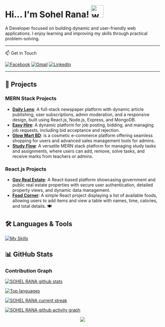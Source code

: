 # Hi... I'm Sohel Rana! <img src="https://user-images.githubusercontent.com/72663882/171687151-bb31c996-c9d2-49c8-b593-734946893b23.gif" alt="waving hand gif" aria-hidden="true" width="40" />

A Developer focused on building dynamic and user-friendly web applications. I enjoy learning and improving my skills through practical problem-solving.

---

📫 Get in Touch

[![Facebook](https://img.icons8.com/color/48/facebook-circled--v1.png)](https://www.facebook.com/sha.dat.5036)
[![Gmail](https://img.icons8.com/color/48/gmail.png)](mailto:sohel152302@gmail.com)
[![LinkedIn](https://img.icons8.com/color/48/linkedin-circled.png)](https://www.linkedin.com/in/sohel-rana-93423a2ba/)


---

## 🌟 Projects

### MERN Stack Projects
- **[Daily Lens](https://daily-lens-90dd8.web.app/)**: A full-stack newspaper platform with dynamic article publishing, user subscriptions, admin moderation, and a responsive design, built using React.js, Node.js, Express, and MongoDB.
- **[Easy Hire](https://easy-hire-e14d3.web.app/)**: A dynamic platform for job posting, bidding, and managing job requests, including bid acceptance and rejection.
- **[Glow Mart BD](https://glow-mart-bd.web.app/)**: is a cosmetic e-commerce platform offering seamless shopping for users and advanced sales management tools for admins.
- **[Study Flow](https://stydy-flow.web.app/)**: A versatile MERN stack platform for managing study tasks and assignments, where users can add, remove, solve tasks, and receive marks from teachers or admins.
### React.js Projects
- **[Gov Real Estate](https://gov-real-estate.web.app/)**: A React-based platform showcasing government and public real estate properties with secure user authentication, detailed property views, and dynamic data management.
- **[Food Corner](https://present-jam.surge.sh/)**: A simple React project displaying a list of available foods, allowing users to add items and view a table with names, time, calories, and total details. 🍽️


## 🛠️ Languages & Tools

[![My Skills](https://skillicons.dev/icons?i=html,css,tailwind,js,react,vite,ts,expressjs,nodejs,mongodb,firebase,netlify,vercel,git,github,vscode,figma,stackoverflow&perline=13)](#)




## 📊 GitHub Stats


### Contribution Graph
[![SOHEL RANA github stats](https://bad-apple-github-readme.vercel.app/api?username=Sohelrana2815&show_icons=true&count_private=true&line_height=20&icon_color=00b3ff&theme=blue-green&title_color=00b3ff)](#)

[![Top languages](https://github-readme-mwendwa.vercel.app/api/top-langs/?username=Sohelrana2815&layout=compact&count_private=true&theme=blue-green&title_color=00b3ff)](#)

[![SOHEL RANA current streak](https://streak-stats.demolab.com/?user=Sohelrana2815&theme=hacker)](https://git.io/streak-stats)

[![SOHEL RANA github activity graph](https://github-readme-activity-graph.vercel.app/graph?username=Sohelrana2815&theme=github-compact)](https://github.com/ashutosh00710/github-readme-activity-graph)
<p align="center">
     <img src="https://capsule-render.vercel.app/api?type=waving&color=gradient&height=100&section=footer"/>
</p>
